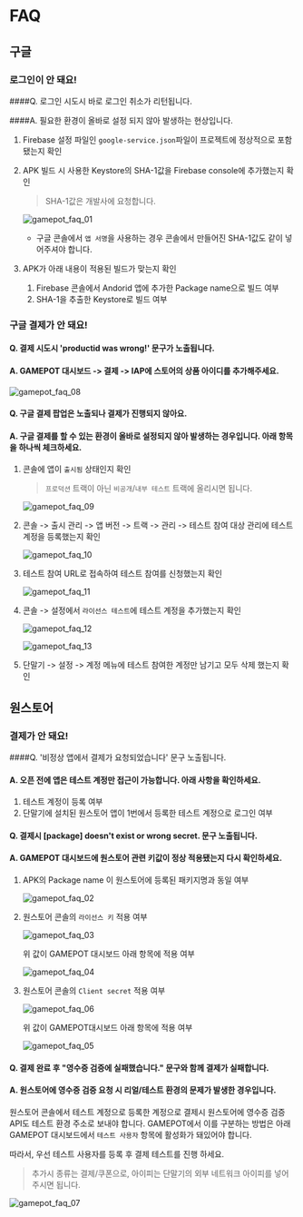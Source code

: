 # FAQ

## 구글

### 로그인이 안 돼요!

####Q. 로그인 시도시 바로 로그인 취소가 리턴됩니다.

####A. 필요한 환경이 올바로 설정 되지 않아 발생하는 현상입니다.

1. Firebase 설정 파일인 `google-service.json`파일이 프로젝트에 정상적으로 포함 됐는지 확인

2. APK 빌드 시 사용한 Keystore의 SHA-1값을 Firebase console에 추가했는지 확인

   > SHA-1값은 개발사에 요청합니다.

   ![gamepot_faq_01](./images/gamepot_faq_01.png)

   * 구글 콘솔에서 `앱 서명`을 사용하는 경우 콘솔에서 만들어진 SHA-1값도 같이 넣어주셔야 합니다.

3. APK가 아래 내용이 적용된 빌드가 맞는지 확인

   1. Firebase 콘솔에서 Andorid 앱에 추가한 Package name으로 빌드 여부
   2. SHA-1을 추출한 Keystore로 빌드 여부

### 구글 결제가 안 돼요!

#### Q. 결제 시도시 'productid was wrong!' 문구가 노출됩니다.

#### A. GAMEPOT 대시보드 -> 결제 -> IAP에 스토어의 상품 아이디를 추가해주세요.

![gamepot_faq_08](./images/gamepot_faq_08.png)

#### Q. 구글 결제 팝업은 노출되나 결제가 진행되지 않아요.

#### A. 구글 결제를 할 수 있는 환경이 올바로 설정되지 않아 발생하는 경우입니다. 아래 항목을 하나씩 체크하세요.

1. 콘솔에 앱이 `출시됨` 상태인지 확인

   > `프로덕션` 트랙이 아닌 `비공개`/`내부 테스트` 트랙에 올리시면 됩니다.

   ![gamepot_faq_09](./images/gamepot_faq_09.png)

2. 콘솔 -> 출시 관리 -> 앱 버전 -> 트랙 -> 관리 -> 테스트 참여 대상 관리에 테스트 계정을 등록했는지 확인

   ![gamepot_faq_10](./images/gamepot_faq_10.png)

3. 테스트 참여 URL로 접속하여 테스트 참여를 신청했는지 확인

   ![gamepot_faq_11](./images/gamepot_faq_11.png)

4. 콘솔 -> 설정에서 `라이선스 테스트`에 테스트 계정을 추가했는지 확인

   ![gamepot_faq_12](./images/gamepot_faq_12.png)

   ![gamepot_faq_13](./images/gamepot_faq_13.png)

5. 단말기 -> 설정 -> 계정 메뉴에 테스트 참여한 계정만 남기고 모두 삭제 했는지 확인

## 원스토어

### 결제가 안 돼요!

####Q. '비정상 앱에서 결제가 요청되었습니다' 문구 노출됩니다.

#### A. 오픈 전에 앱은 테스트 계정만 접근이 가능합니다. 아래 사항을 확인하세요.

1. 테스트 계정이 등록 여부
2. 단말기에 설치된 원스토어 앱이 1번에서 등록한 테스트 계정으로 로그인 여부

#### Q. 결제시 [package] doesn't exist or wrong secret. 문구 노출됩니다.

#### A. GAMEPOT 대시보드에 원스토어 관련 키값이 정상 적용됐는지 다시 확인하세요.

1. APK의 Package name 이 원스토어에 등록된 패키지명과 동일 여부

   ![gamepot_faq_02](./images/gamepot_faq_02.png)

2. 원스토어 콘솔의 `라이선스 키` 적용 여부

   ![gamepot_faq_03](./images/gamepot_faq_03.png)

   위 값이 GAMEPOT 대시보드 아래 항목에 적용 여부

   ![gamepot_faq_04](./images/gamepot_faq_04.png)

3. 원스토어 콘솔의 `Client secret` 적용 여부

   ![gamepot_faq_06](./images/gamepot_faq_06.png)

   위 값이 GAMEPOT대시보드 아래 항목에 적용 여부

   ![gamepot_faq_05](./images/gamepot_faq_05.png)

#### Q. 결제 완료 후 "영수증 검증에 실패했습니다." 문구와 함께 결제가 실패합니다.

#### A. 원스토어에 영수증 검증 요청 시 리얼/테스트 환경의 문제가 발생한 경우입니다.

원스토어 콘솔에서 테스트 계정으로 등록한 계정으로 결제시 원스토어에 영수증 검증 API도 테스트 환경 주소로 보내야 합니다. GAMEPOT에서 이를 구분하는 방법은 아래 GAMEPOT 대시보드에서 `테스트 사용자` 항목에 활성화가 돼있어야 합니다.

따라서, 우선 테스트 사용자를 등록 후 결제 테스트를 진행 하세요.

> 추가시 종류는 결제/쿠폰으로, 아이피는 단말기의 외부 네트워크 아이피를 넣어주시면 됩니다.

![gamepot_faq_07](./images/gamepot_faq_07.png)